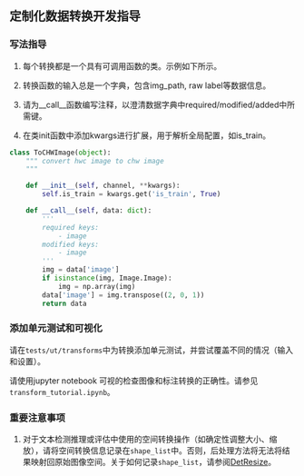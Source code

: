 ## 定制化数据转换开发指导

### 写法指导

1. 每个转换都是一个具有可调用函数的类。示例如下所示。

2. 转换函数的输入总是一个字典，包含img_path, raw label等数据信息。

3. 请为__call__函数编写注释，以澄清数据字典中required/modified/added中所需键。

4. 在类init函数中添加kwargs进行扩展，用于解析全局配置，如is_train。

```python
class ToCHWImage(object):
    """ convert hwc image to chw image
    """

    def __init__(self, channel, **kwargs):
        self.is_train = kwargs.get('is_train', True)

    def __call__(self, data: dict):
        '''
        required keys:
            - image
        modified keys:
            - image
        '''
        img = data['image']
        if isinstance(img, Image.Image):
            img = np.array(img)
        data['image'] = img.transpose((2, 0, 1))
        return data
```

### 添加单元测试和可视化

请在`tests/ut/transforms`中为转换添加单元测试，并尝试覆盖不同的情况（输入和设置）。

请使用jupyter notebook 可视的检查图像和标注转换的正确性。请参见`transform_tutorial.ipynb`。

### 重要注意事项
1. 对于文本检测推理或评估中使用的空间转换操作（如确定性调整大小、缩放），请将空间转换信息记录在`shape_list`中。否则，后处理方法将无法将结果映射回原始图像空间。关于如何记录`shape_list`，请参阅[DetResize](https://github.com/mindspore-lab/mindocr/blob/main/mindocr/data/transforms/det_transforms.py)。
